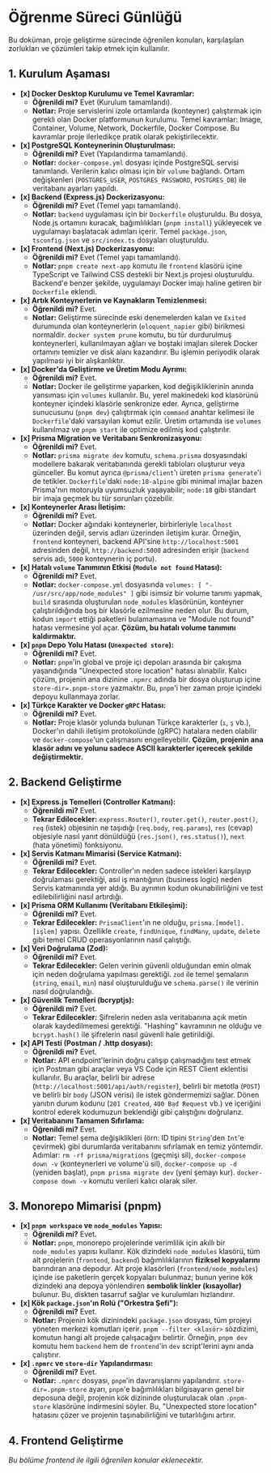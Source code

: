 # Öğrenme Süreci Günlüğü

Bu doküman, proje geliştirme sürecinde öğrenilen konuları, karşılaşılan zorlukları ve çözümleri takip etmek için kullanılır.

## 1. Kurulum Aşaması

- **[x] Docker Desktop Kurulumu ve Temel Kavramlar:**
    - **Öğrenildi mi?** Evet (Kurulum tamamlandı).
    - **Notlar:** Proje servislerini izole ortamlarda (konteyner) çalıştırmak için gerekli olan Docker platformunun kurulumu. Temel kavramlar: Image, Container, Volume, Network, Dockerfile, Docker Compose. Bu kavramlar proje ilerledikçe pratik olarak pekiştirilecektir.
- **[x] PostgreSQL Konteynerinin Oluşturulması:**
    - **Öğrenildi mi?** Evet (Yapılandırma tamamlandı).
    - **Notlar:** `docker-compose.yml` dosyası içinde PostgreSQL servisi tanımlandı. Verilerin kalıcı olması için bir `volume` bağlandı. Ortam değişkenleri (`POSTGRES_USER`, `POSTGRES_PASSWORD`, `POSTGRES_DB`) ile veritabanı ayarları yapıldı.
- **[x] Backend (Express.js) Dockerizasyonu:**
    - **Öğrenildi mi?** Evet (Temel yapı tamamlandı).
    - **Notlar:** `backend` uygulaması için bir `Dockerfile` oluşturuldu. Bu dosya, Node.js ortamını kuracak, bağımlılıkları (`pnpm install`) yükleyecek ve uygulamayı başlatacak adımları içerir. Temel `package.json`, `tsconfig.json` ve `src/index.ts` dosyaları oluşturuldu.
- **[x] Frontend (Next.js) Dockerizasyonu:**
    - **Öğrenildi mi?** Evet (Temel yapı tamamlandı).
    - **Notlar:** `pnpm create next-app` komutu ile `frontend` klasörü içine TypeScript ve Tailwind CSS destekli bir Next.js projesi oluşturuldu. Backend'e benzer şekilde, uygulamayı Docker imajı haline getiren bir `Dockerfile` eklendi.
- **[x] Artık Konteynerlerin ve Kaynakların Temizlenmesi:**
    - **Öğrenildi mi?** Evet.
    - **Notlar:** Geliştirme sürecinde eski denemelerden kalan ve `Exited` durumunda olan konteynerlerin (`eloquent_napier` gibi) birikmesi normaldir. `docker system prune` komutu, bu tür durdurulmuş konteynerleri, kullanılmayan ağları ve boştaki imajları silerek Docker ortamını temizler ve disk alanı kazandırır. Bu işlemin periyodik olarak yapılması iyi bir alışkanlıktır.
- **[x] Docker'da Geliştirme ve Üretim Modu Ayrımı:**
    - **Öğrenildi mi?** Evet.
    - **Notlar:** Docker ile geliştirme yaparken, kod değişikliklerinin anında yansıması için `volumes` kullanılır. Bu, yerel makinedeki kod klasörünü konteyner içindeki klasörle senkronize eder. Ayrıca, geliştirme sunucusunu (`pnpm dev`) çalıştırmak için `command` anahtar kelimesi ile `Dockerfile`'daki varsayılan komut ezilir. Üretim ortamında ise `volumes` kullanılmaz ve `pnpm start` ile optimize edilmiş kod çalıştırılır.
- **[x] Prisma Migration ve Veritabanı Senkronizasyonu:**
    - **Öğrenildi mi?** Evet.
    - **Notlar:** `prisma migrate dev` komutu, `schema.prisma` dosyasındaki modellere bakarak veritabanında gerekli tabloları oluşturur veya günceller. Bu komut ayrıca `@prisma/client`'ı üreten `prisma generate`'i de tetikler. `Dockerfile`'daki `node:18-alpine` gibi minimal imajlar bazen Prisma'nın motoruyla uyumsuzluk yaşayabilir; `node:18` gibi standart bir imaja geçmek bu tür sorunları çözebilir.
- **[x] Konteynerler Arası İletişim:**
    - **Öğrenildi mi?** Evet.
    - **Notlar:** Docker ağındaki konteynerler, birbirleriyle `localhost` üzerinden değil, servis adları üzerinden iletişim kurar. Örneğin, `frontend` konteyneri, backend API'sine `http://localhost:5001` adresinden değil, `http://backend:5000` adresinden erişir (`backend` servis adı, `5000` konteynerin iç portu).
- **[x] Hatalı `volume` Tanımının Etkisi (`Module not found` Hatası):**
    - **Öğrenildi mi?** Evet.
    - **Notlar:** `docker-compose.yml` dosyasında `volumes: [ "- /usr/src/app/node_modules" ]` gibi isimsiz bir volume tanımı yapmak, `build` sırasında oluşturulan `node_modules` klasörünün, konteyner çalıştırıldığında boş bir klasörle ezilmesine neden olur. Bu durum, kodun `import` ettiği paketleri bulamamasına ve "Module not found" hatası vermesine yol açar. **Çözüm, bu hatalı volume tanımını kaldırmaktır.**
- **[x] `pnpm` Depo Yolu Hatası (`Unexpected store`):**
    - **Öğrenildi mi?** Evet.
    - **Notlar:** `pnpm`'in global ve proje içi depoları arasında bir çakışma yaşandığında "Unexpected store location" hatası alınabilir. Kalıcı çözüm, projenin ana dizinine `.npmrc` adında bir dosya oluşturup içine `store-dir=.pnpm-store` yazmaktır. Bu, `pnpm`'i her zaman proje içindeki depoyu kullanmaya zorlar.
- **[x] Türkçe Karakter ve Docker `gRPC` Hatası:**
    - **Öğrenildi mi?** Evet.
    - **Notlar:** Proje klasör yolunda bulunan Türkçe karakterler (`ı`, `ş` vb.), Docker'ın dahili iletişim protokolünde (gRPC) hatalara neden olabilir ve `docker-compose`'un çalışmasını engelleyebilir. **Çözüm, projenin ana klasör adını ve yolunu sadece ASCII karakterler içerecek şekilde değiştirmektir.**

## 2. Backend Geliştirme

- **[x] Express.js Temelleri (Controller Katmanı):**
    - **Öğrenildi mi?** Evet.
    - **Tekrar Edilecekler:** `express.Router()`, `router.get()`, `router.post()`, `req` (istek) objesinin ne taşıdığı (`req.body`, `req.params`), `res` (cevap) objesiyle nasıl yanıt dönüldüğü (`res.json()`, `res.status()`), `next` (hata yönetimi) fonksiyonu.
- **[x] Servis Katmanı Mimarisi (Service Katmanı):**
    - **Öğrenildi mi?** Evet.
    - **Tekrar Edilecekler:** Controller'ın neden sadece istekleri karşılayıp doğrulaması gerektiği, asıl iş mantığının (business logic) neden Servis katmanında yer aldığı. Bu ayrımın kodun okunabilirliğini ve test edilebilirliğini nasıl artırdığı.
- **[x] Prisma ORM Kullanımı (Veritabanı Etkileşimi):**
    - **Öğrenildi mi?** Evet.
    - **Tekrar Edilecekler:** `PrismaClient`'ın ne olduğu, `prisma.[model].[işlem]` yapısı. Özellikle `create`, `findUnique`, `findMany`, `update`, `delete` gibi temel CRUD operasyonlarının nasıl çalıştığı.
- **[x] Veri Doğrulama (Zod):**
    - **Öğrenildi mi?** Evet.
    - **Tekrar Edilecekler:** Gelen verinin güvenli olduğundan emin olmak için neden doğrulama yapılması gerektiği. `zod` ile temel şemaların (`string`, `email`, `min`) nasıl oluşturulduğu ve `schema.parse()` ile verinin nasıl doğrulandığı.
- **[x] Güvenlik Temelleri (bcryptjs):**
    - **Öğrenildi mi?** Evet.
    - **Tekrar Edilecekler:** Şifrelerin neden asla veritabanına açık metin olarak kaydedilmemesi gerektiği. "Hashing" kavramının ne olduğu ve `bcrypt.hash()` ile şifrelerin nasıl güvenli hale getirildiği.
- **[x] API Testi (Postman / .http dosyası):**
    - **Öğrenildi mi?** Evet.
    - **Notlar:** API endpoint'lerinin doğru çalışıp çalışmadığını test etmek için Postman gibi araçlar veya VS Code için REST Client eklentisi kullanılır. Bu araçlar, belirli bir adrese (`http://localhost:5001/api/auth/register`), belirli bir metotla (`POST`) ve belirli bir `body` (JSON verisi) ile istek göndermemizi sağlar. Dönen yanıtın durum kodunu (`201 Created`, `400 Bad Request` vb.) ve içeriğini kontrol ederek kodumuzun beklendiği gibi çalıştığını doğrularız.
- **[x] Veritabanını Tamamen Sıfırlama:**
    - **Öğrenildi mi?** Evet.
    - **Notlar:** Temel şema değişiklikleri (örn: ID tipini `String`'den `Int`'e çevirmek) gibi durumlarda veritabanını sıfırlamak en temiz yöntemdir. Adımlar: `rm -rf prisma/migrations` (geçmişi sil), `docker-compose down -v` (konteynerleri ve volume'ü sil), `docker-compose up -d` (yeniden başlat), `pnpm prisma migrate dev` (yeni şemayı kur). `docker-compose down -v` komutu verileri kalıcı olarak siler.

## 3. Monorepo Mimarisi (pnpm)

- **[x] `pnpm workspace` ve `node_modules` Yapısı:**
    - **Öğrenildi mi?** Evet.
    - **Notlar:** `pnpm`, monorepo projelerinde verimlilik için akıllı bir `node_modules` yapısı kullanır. Kök dizindeki `node_modules` klasörü, tüm alt projelerin (`frontend`, `backend`) bağımlılıklarının **fiziksel kopyalarını** barındıran ana depodur. Alt proje klasörleri (`frontend/node_modules`) içinde ise paketlerin gerçek kopyaları bulunmaz; bunun yerine kök dizindeki ana depoya yönlendiren **sembolik linkler (kısayollar)** bulunur. Bu, diskten tasarruf sağlar ve kurulumları hızlandırır.
- **[x] Kök `package.json`'ın Rolü ("Orkestra Şefi"):**
    - **Öğrenildi mi?** Evet.
    - **Notlar:** Projenin kök dizinindeki `package.json` dosyası, tüm projeyi yöneten merkezi komutları içerir. `pnpm --filter <klasör>` sözdizimi, komutun hangi alt projede çalışacağını belirtir. Örneğin, `pnpm dev` komutu hem `backend` hem de `frontend`'in `dev` script'lerini aynı anda çalıştırır.
- **[x] `.npmrc` ve `store-dir` Yapılandırması:**
    - **Öğrenildi mi?** Evet.
    - **Notlar:** `.npmrc` dosyası, `pnpm`'in davranışlarını yapılandırır. `store-dir=.pnpm-store` ayarı, `pnpm`'e bağımlılıkları bilgisayarın genel bir deposuna değil, projenin kök dizininde oluşturulacak olan `.pnpm-store` klasörüne indirmesini söyler. Bu, "Unexpected store location" hatasını çözer ve projenin taşınabilirliğini ve tutarlılığını artırır.

## 4. Frontend Geliştirme

*Bu bölüme frontend ile ilgili öğrenilen konular eklenecektir.*
